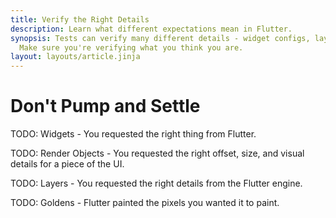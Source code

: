 ```yaml
---
title: Verify the Right Details
description: Learn what different expectations mean in Flutter.
synopsis: Tests can verify many different details - widget configs, layout, painting, and pixels. 
  Make sure you're verifying what you think you are.
layout: layouts/article.jinja
---
```

# Don't Pump and Settle

TODO: Widgets - You requested the right thing from Flutter.

TODO: Render Objects - You requested the right offset, size, and visual details for a piece of the UI.

TODO: Layers - You requested the right details from the Flutter engine.

TODO: Goldens - Flutter painted the pixels you wanted it to paint.

